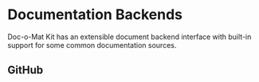 # Documentation Backends

Doc-o-Mat Kit has an extensible document backend interface with built-in support for some common documentation sources.

## GitHub

